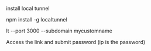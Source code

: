 install local tunnel

npm install -g localtunnel

lt --port 3000 --subdomain mycustomname

Access the link and submit password (ip is the password)

